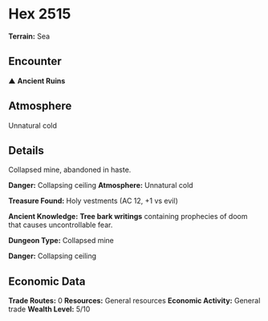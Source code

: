 # Hex 2515

**Terrain:** Sea

## Encounter
▲ **Ancient Ruins**

## Atmosphere
Unnatural cold

## Details
Collapsed mine, abandoned in haste.

**Danger:** Collapsing ceiling
**Atmosphere:** Unnatural cold

**Treasure Found:** Holy vestments (AC 12, +1 vs evil)

**Ancient Knowledge:** **Tree bark writings** containing prophecies of doom that causes uncontrollable fear.

**Dungeon Type:** Collapsed mine

**Danger:** Collapsing ceiling

## Economic Data
**Trade Routes:** 0
**Resources:** General resources
**Economic Activity:** General trade
**Wealth Level:** 5/10
